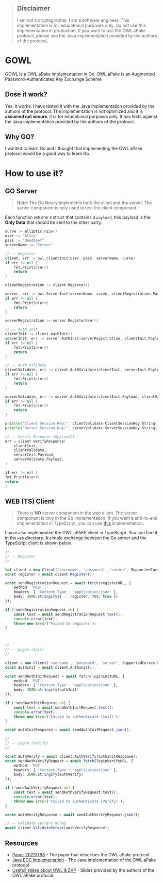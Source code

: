 > ## Disclaimer
> I am not a cryptographer, I am a software engineer. This implementation is for educational purposes only. Do not use this implementation in production. If you want to use the OWL aPake protocol, please use the Java implementation provided by the authors of the protocol.

# GOWL

GOWL Is a OWL aPake implementation in Go. OWL aPake is an Augmented Password-Authenticated Key Exchange Scheme


## Dose it work?
Yes, it works. I have tested it with the Java implementation provided by the authors of the protocol. The implementation is not optimized and it is **assumed not secure**. It is for educational purposes only. It has tests against the Java implementation provided by the authors of the protocol.

## Why GO?
I wanted to learn Go and I thought that implementing the OWL aPake protocol would be a good way to learn Go.

# How to use it?

## GO Server

> Note: The Go library implements both the client and the server. The server component is only used to test the client component.

Each function returns a struct that contains a `payload`, this payload is the **Only Data** that should be sent to the other party.

```go
curve := elliptic.P256()
user := "Alice"
pass := "deadbeef"
serverName := "Server"

// -- Register
client, err := owl.ClientInit(user, pass, serverName, curve)
if err != nil {
    fmt.Println(err)
    return
}

clientRegistration := client.Register()

server, err := owl.ServerInit(serverName, curve, clientRegistration.Payload)
if err != nil {
    fmt.Println(err)
    return
}

serverRegistration := server.RegisterUser()

// -- Auth Init
clientInit := client.AuthInit()
serverInit, err := server.AuthInit(serverRegistration, clientInit.Payload)
if err != nil {
    fmt.Println(err)
    return
}

// -- Auth Validate
clientValidate, err := client.AuthValidate(clientInit, serverInit.Payload)
if err != nil {
    fmt.Println(err)
    return
}

serverValidate, err := server.AuthValidate(clientInit.Payload, clientValidate.Payload, serverInit)
if err != nil {
    fmt.Println(err)
    return
}

println("Client Session Key:", clientValidate.ClientSessionKey.String())
println("Server Session Key:", serverValidate.ServerSessionKey.String())

// -- Verify Response (Optional)
err = client.VerifyResponse(
    clientInit,
    clientValidate,
    serverInit.Payload,
    serverValidate.Payload,
)

if err != nil {
fmt.Println(err)
return
}
```

## WEB (TS) Client

> There is **NO** server component in the web client. The server component is only in the Go implementation.
> If you want a end-to-end implementation in TypeScript, you can use [this](https://github.com/henry50/owl-ts) implementation.

I have also implemented the OWL aPAKE client in TypeScript. You can find it in the `web` directory.
A simple exchange between the Go server and the TypeScript client is shown below.

```typescript
//
// -- Register
//

let client = new Client('username', 'password', 'server', SupportedCurves.P256);
const register = await client.Register();

const sendRegistrationRequest = await fetch(registerURL, {
    method: 'POST',
    headers: { 'Content-Type': 'application/json' },
    body: JSON.stringify({ ...register, TOS: true })
});

if (!sendRegistrationRequest.ok) {
    const text = await sendRegistrationRequest.text();
    console.error(text);
    throw new Error('Failed to register');
}



//
// -- Login (Init)
//

client = new Client('username', 'password', 'server', SupportedCurves.P256);
const authInit = await client.AuthInit();

const sendAuthInitRequest = await fetch(loginInitURL, {
    method: 'PUT',
    headers: { 'Content-Type': 'application/json' },
    body: JSON.stringify(authInit)
});

if (!sendAuthInitRequest.ok) {
    const text = await sendAuthInitRequest.text();
    console.error(text);
    throw new Error('Failed to authenticate (Init)');
}

const authInitResponse = await sendAuthInitRequest.json();

//
// -- Login (Verify)
//

const authVerify = await client.AuthVerify(authInitResponse);
const sendAuthVerifyRequest = await fetch(loginVerifyURL, {
    method: 'PUT',
    headers: { 'Content-Type': 'application/json' },
    body: JSON.stringify(authVerify)
});

if (!sendAuthVerifyRequest.ok) {
    const text = await sendAuthVerifyRequest.text();
    console.error(text);
    throw new Error('Failed to authenticate (Verify)');
}

const authVerifyResponse = await sendAuthVerifyRequest.json();

// -- Validate servers KCTag
await client.ValidateServer(authVerifyResponse);
```

## Resources
- [Paper 2023/768](https://eprint.iacr.org/2023/768.pdf) - The paper that describes the OWL aPake protocol
- [Java ECC Implementation](https://github.com/haofeng66/OwlDemo) - The Java implementation of the OWL aPake protocol
- [Usefull slides about OWL & ZKP](https://docs.google.com/presentation/d/1CWwMzutshb_oX0qUhPR-sSa02EK-BKiYDXYKDYJ49YI/edit) - Slides provided by the authors of the OWL aPake protocol